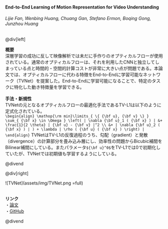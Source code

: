 #### End-to-End Learning of Motion Representation for Video Understanding
###### Lijie Fan, Wenbing Huang, Chuang Gan, Stefano Ermon, Boqing Gong, Junzhou Huang

@div[left]

__概要__<br>
深層学習の成功に反して映像解析では未だに手作りのオプティカルフローが使用されている。通常のオプティカルフローは、それを利用したCNNと独立してしまっている点と時間的・空間的計算コストが非常に大きい点が問題である。本論文では、オプティカルフローに代わる特徴をEnd-to-Endに学習可能なネットワーク（TVNet）を提案した。End-to-Endに学習可能になることで、特定のタスクに特化した動き特徴量を学習できる。<br>
<br>
__手法・新規性__<br>
TVNetの元となるオプティカルフローの最適化手法であるTV-L1は以下のように定式化されている。<br>
`\begin{align} \mathop{\rm min}\limits_{ \{ {\bf u}, {\bf v} \} } \sum_{ {\bf x} \in \Omega } \left( | \nabla {\bf u}_1 ( {\bf x} ) | &+ \frac{1}{2 \theta} | {\bf u} - {\bf v} |^2 \\ &+ | \nabla {\bf u}_2 ( {\bf x} ) | ) + \lambda | \rho ( {\bf u} ( {\bf x} ) \right) | \end{align}`
TVNetはTV-L1の反復過程のうち、勾配（gradient）と発散（divergence）の計算部分を畳み込み層にし、効率性の問題からBicubic補間をBilinear補間にしている。またパラメータ`${\bf u}^0$`をTV-L1では0で初期化していたが、TVNetでは初期値も学習するようにしている。

@divend

@div[right]

![TVNet](assets/img/TVNet.png =full)<br>
<br>

__リンク__<br>
・[論文](https://arxiv.org/pdf/1804.00413.pdf)<br>
・[GitHub](https://github.com/LijieFan/tvnet)<br>

@divend